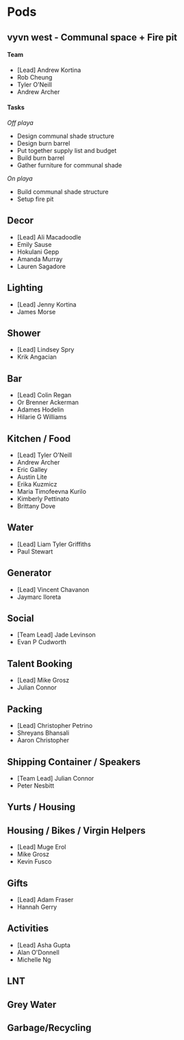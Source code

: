 # Pods

## vyvn west - Communal space + Fire pit

#### Team
* [Lead] Andrew Kortina
* Rob Cheung
* Tyler O'Neill
* Andrew Archer

#### Tasks
_Off playa_
* Design communal shade structure
* Design burn barrel
* Put together supply list and budget
* Build burn barrel
* Gather furniture for communal shade

_On playa_
* Build communal shade structure
* Setup fire pit

## Decor
* [Lead] Ali Macadoodle
* Emily Sause
* Hokulani Gepp
* Amanda Murray
* Lauren Sagadore

## Lighting
* [Lead] Jenny Kortina
* James Morse

## Shower
* [Lead] Lindsey Spry
* Krik Angacian

## Bar
* [Lead] Colin Regan
* Or Brenner Ackerman
* Adames Hodelin
* Hilarie G Williams

## Kitchen / Food
* [Lead] Tyler O'Neill
* Andrew Archer
* Eric Galley
* Austin Lite
* Erika Kuzmicz
* Maria Timofeevna Kurilo
* Kimberly Pettinato
* Brittany Dove

## Water
* [Lead] Liam Tyler Griffiths
* Paul Stewart

## Generator
* [Lead] Vincent Chavanon
* Jaymarc Iloreta

## Social
* [Team Lead] Jade Levinson
* Evan P Cudworth

## Talent Booking
* [Lead] Mike Grosz
* Julian Connor

## Packing
* [Lead] Christopher Petrino
* Shreyans Bhansali
* Aaron Christopher

## Shipping Container / Speakers
* [Team Lead] Julian Connor
* Peter Nesbitt

## Yurts / Housing

## Housing / Bikes / Virgin Helpers
* [Lead] Muge Erol
* Mike Grosz
* Kevin Fusco

## Gifts
* [Lead] Adam Fraser
* Hannah Gerry

## Activities
* [Lead] Asha Gupta
* Alan O'Donnell
* Michelle Ng

## LNT

## Grey Water

## Garbage/Recycling
